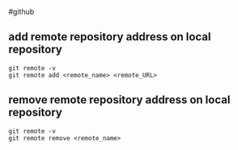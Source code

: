 #github 

## add remote repository address on local repository
```git
git remote -v
git remote add <remote_name> <remote_URL>
```

## remove remote repository address on local repository
```git
git remote -v
git remote remove <remote_name>
```